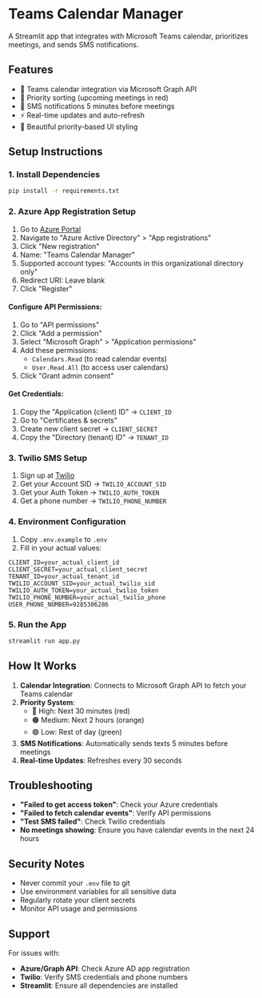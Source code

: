 # Teams Calendar Manager

A Streamlit app that integrates with Microsoft Teams calendar, prioritizes meetings, and sends SMS notifications.

## Features
- 📅 Teams calendar integration via Microsoft Graph API
- 🔴 Priority sorting (upcoming meetings in red)
- 📱 SMS notifications 5 minutes before meetings
- ⚡ Real-time updates and auto-refresh
- 🎨 Beautiful priority-based UI styling

## Setup Instructions

### 1. Install Dependencies
```bash
pip install -r requirements.txt
```

### 2. Azure App Registration Setup
1. Go to [Azure Portal](https://portal.azure.com)
2. Navigate to "Azure Active Directory" > "App registrations"
3. Click "New registration"
4. Name: "Teams Calendar Manager"
5. Supported account types: "Accounts in this organizational directory only"
6. Redirect URI: Leave blank
7. Click "Register"

#### Configure API Permissions:
1. Go to "API permissions"
2. Click "Add a permission"
3. Select "Microsoft Graph" > "Application permissions"
4. Add these permissions:
   - `Calendars.Read` (to read calendar events)
   - `User.Read.All` (to access user calendars)
5. Click "Grant admin consent"

#### Get Credentials:
1. Copy the "Application (client) ID" → `CLIENT_ID`
2. Go to "Certificates & secrets"
3. Create new client secret → `CLIENT_SECRET`
4. Copy the "Directory (tenant) ID" → `TENANT_ID`

### 3. Twilio SMS Setup
1. Sign up at [Twilio](https://www.twilio.com)
2. Get your Account SID → `TWILIO_ACCOUNT_SID`
3. Get your Auth Token → `TWILIO_AUTH_TOKEN`
4. Get a phone number → `TWILIO_PHONE_NUMBER`

### 4. Environment Configuration
1. Copy `.env.example` to `.env`
2. Fill in your actual values:
```env
CLIENT_ID=your_actual_client_id
CLIENT_SECRET=your_actual_client_secret
TENANT_ID=your_actual_tenant_id
TWILIO_ACCOUNT_SID=your_actual_twilio_sid
TWILIO_AUTH_TOKEN=your_actual_twilio_token
TWILIO_PHONE_NUMBER=your_actual_twilio_phone
USER_PHONE_NUMBER=9285306286
```

### 5. Run the App
```bash
streamlit run app.py
```

## How It Works

1. **Calendar Integration**: Connects to Microsoft Graph API to fetch your Teams calendar
2. **Priority System**: 
   - 🔴 High: Next 30 minutes (red)
   - 🟠 Medium: Next 2 hours (orange)
   - 🟢 Low: Rest of day (green)
3. **SMS Notifications**: Automatically sends texts 5 minutes before meetings
4. **Real-time Updates**: Refreshes every 30 seconds

## Troubleshooting

- **"Failed to get access token"**: Check your Azure credentials
- **"Failed to fetch calendar events"**: Verify API permissions
- **"Test SMS failed"**: Check Twilio credentials
- **No meetings showing**: Ensure you have calendar events in the next 24 hours

## Security Notes

- Never commit your `.env` file to git
- Use environment variables for all sensitive data
- Regularly rotate your client secrets
- Monitor API usage and permissions

## Support

For issues with:
- **Azure/Graph API**: Check Azure AD app registration
- **Twilio**: Verify SMS credentials and phone numbers
- **Streamlit**: Ensure all dependencies are installed
